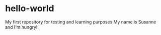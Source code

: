 # hello-world
My first repository for testing and learning purposes
My name is Susanne and I'm hungry!
